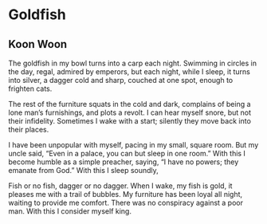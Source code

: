 # Goldfish
## Koon Woon
The goldfish in my bowl
turns into a carp each night.
Swimming in circles in the day,
regal, admired by emperors,
but each night, while I sleep,
it turns into silver, a dagger
cold and sharp, couched at one spot,
enough to frighten cats.

The rest of the furniture
squats in the cold and dark,
complains of being a lone man’s
furnishings, and plots a revolt.
I can hear myself snore, but not
their infidelity. Sometimes I wake
with a start; silently they move back
into their places.

I have been unpopular with myself,
pacing in my small, square room.
But my uncle said, “Even in a palace,
you can but sleep in one room.”
With this I become humble as a simple
preacher, saying, “I have no powers;
they emanate from God.”
With this I sleep soundly,

Fish or no fish, dagger or no dagger.
When I wake, my fish is gold,
it pleases me with a trail of bubbles.
My furniture has been loyal all night,
waiting to provide me comfort.
There was no conspiracy against a poor man.
With this I consider myself king.